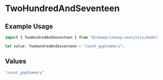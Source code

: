 # TwoHundredAndSeventeen

## Example Usage

```typescript
import { TwoHundredAndSeventeen } from "@inkeep/inkeep-analytics/models/operations";

let value: TwoHundredAndSeventeen = "count_gapSummary";
```

## Values

```typescript
"count_gapSummary"
```